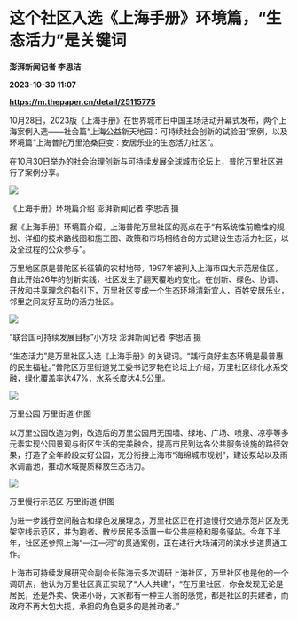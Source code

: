 # 这个社区入选《上海手册》环境篇，“生态活力”是关键词
**澎湃新闻记者 李思洁**

**2023-10-30 11:07**

**https://m.thepaper.cn/detail/25115775**

10月28日，2023版《上海手册》在世界城市日中国主场活动开幕式发布，两个上海案例入选——社会篇“上海公益新天地园：可持续社会创新的试验田”案例，以及环境篇“上海普陀万里沧桑巨变：安居乐业的生态活力社区”。

在10月30日举办的社会治理创新与可持续发展全球城市论坛上，普陀万里社区进行了案例分享。

![](https://imagecloud.thepaper.cn/thepaper/image/276/226/25.jpg)

《上海手册》环境篇介绍 澎湃新闻记者 李思洁 摄

据《上海手册》环境篇介绍，上海普陀万里社区的亮点在于“有系统性前瞻性的规划、详细的技术路线图和施工图、政策和市场相结合的方式建设生态活力社区，以及全过程的公众参与”。

万里地区原是普陀区长征镇的农村地带，1997年被列入上海市四大示范居住区，自此开始26年的创新实践，社区发生了翻天覆地的变化。在创新、绿色、协调、开放和共享理念的指引下，万里社区变成一个生态环境清新宜人，百姓安居乐业，邻里之间友好互助的活力社区。

![](https://imagecloud.thepaper.cn/thepaper/image/276/226/24.jpg)

“联合国可持续发展目标”小方块 澎湃新闻记者 李思洁 摄

“生态活力”是万里社区入选《上海手册》的关键词。“践行良好生态环境是最普惠的民生福祉。”普陀区万里街道党工委书记罗艳在论坛上介绍，万里社区绿化水系交融，绿化覆盖率达47%，水系长度达4.5公里。

![](https://imagecloud.thepaper.cn/thepaper/image/276/226/27.jpg)

万里公园 万里街道 供图

以万里公园改造为例，改造后的万里公园用无围墙、绿地、广场、喷泉、凉亭等多元素实现公园景观与街区生活的完美融合，提高市民到达各公共服务设施的路径效果，打造了全年龄段友好公园，充分衔接上海市“海绵城市规划”，建设泵站以及雨水调蓄池，推动水域提质释放生态活力。

![](https://imagecloud.thepaper.cn/thepaper/image/276/226/28.jpg)

万里慢行示范区 万里街道 供图

为进一步践行空间融合和绿色发展理念，万里社区正在打造慢行交通示范片区及无架空线示范区，并为跑者、散步居民多添置一些公共座椅和服务驿站。今年下半年，社区还参照上海“一江一河”的贯通案例，正在进行大场浦河的滨水步道贯通工作。

上海市可持续发展研究会副会长陈海云多次调研上海社区，万里社区也是他的一个调研点，他认为万里社区真正实现了“人人共建”，“在万里社区，你会发现无论是居民，还是外卖、快递小哥，大家都有一种主人翁的感觉，都是社区的共建者，而政府不再大包大揽，承担的角色更多的是推动者。”